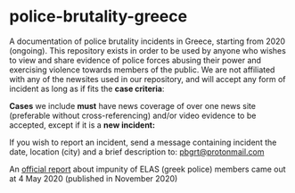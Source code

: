# police-brutality-greece
A documentation of police brutality incidents in Greece, starting from 2020 (ongoing). This repository exists in order to be used by anyone who wishes to view and share evidence of police forces abusing their power and exercising violence towards members of the public. 
  We are not affiliated with any of the newsites used in our repository, and will accept any form of incident as long as if fits the **case criteria**:
  
**Cases** we include **must** have news coverage of over one news site (preferable without cross-referencing) and/or video evidence to be accepted, except if it is a **new incident:** 

If you wish to report an incident, send a message containing incident the date, location (city) and a brief description to:
pbgrt@protonmail.com

An [official report](https://www.reader.gr/news/koinonia/343069/ekthesi-epitropis-alivizatoy-gia-astynomiki-atimorisia-aprothymia-merolipsia) about impunity of ELAS (greek police) members came out at 4 May 2020 (published in November 2020) 


